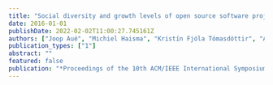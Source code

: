 ```yaml
---
title: "Social diversity and growth levels of open source software projects on GitHub"
date: 2016-01-01
publishDate: 2022-02-02T11:00:27.745161Z
authors: ["Joop Aué", "Michiel Haisma", "Kristı́n Fjóla Tómasdóttir", "Alberto Bacchelli"]
publication_types: ["1"]
abstract: ""
featured: false
publication: "*Proceedings of the 10th ACM/IEEE International Symposium on Empirical Software Engineering and Measurement*"
---
```


